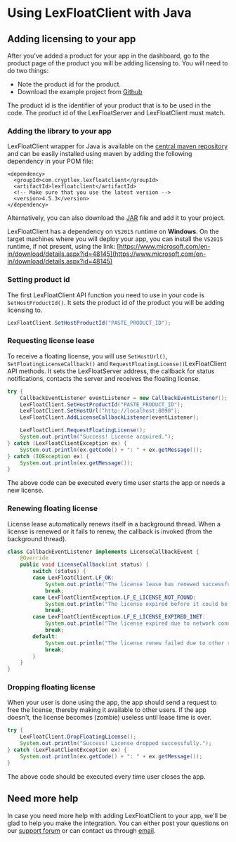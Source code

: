 # Using LexFloatClient with Java

## Adding licensing to your app

After you've added a product for your app in the dashboard, go to the product page of the product you will be adding licensing to. You will need to do two things:

* Note the product id for the product.
* Download the example project from [Github](https://github.com/cryptlex/lexfloatclient-java/tree/master/examples)

The product id is the identifier of your product that is to be used in the code. The product id of the LexFloatServer and LexFloatClient must match.

### Adding the library to your app

LexFloatClient wrapper for Java is available on the [central maven repository](https://search.maven.org/artifact/com.cryptlex.lexfloatclient/lexfloatclient) and can be easily installed using maven by adding the following dependency in your POM file:

```markup
<dependency>
  <groupId>com.cryptlex.lexfloatclient</groupId>
  <artifactId>lexfloatclient</artifactId>
  <!-- Make sure that you use the latest version -->
  <version>4.5.3</version>
</dependency>
```

Alternatively, you can also download the [JAR](https://repo1.maven.org/maven2/com/cryptlex/lexfloatclient/lexfloatclient/) file and add it to your project.

LexFloatClient has a dependency on `VS2015` runtime on **Windows**. On the target machines where you will deploy your app, you can install the `VS2015` runtime, if not present, using the link: [https://www.microsoft.com/en-in/download/details.aspx?id=48145](https://www.microsoft.com/en-in/download/details.aspx?id=48145)

### Setting product id

The first LexFloatClient API function you need to use in your code is `SetHostProductId()`. It sets the product id of the product you will be adding licensing to. 

```java
LexFloatClient.SetHostProductId("PASTE_PRODUCT_ID");
```

### Requesting license lease

To receive a floating license, you will use `SetHostUrl()`, `SetFloatingLicenseCallback()` and `RequestFloatingLicense()`LexFloatClient API methods. It sets the LexFloatServer address, the callback for status notifications, contacts the server and receives the floating license.

```java
try {
    CallbackEventListener eventListener = new CallbackEventListener();
    LexFloatClient.SetHostProductId("PASTE_PRODUCT_ID");
    LexFloatClient.SetHostUrl("http://localhost:8090");
    LexFloatClient.AddLicenseCallbackListener(eventListener);

    LexFloatClient.RequestFloatingLicense();
    System.out.println("Success! License acquired.");
} catch (LexFloatClientException ex) {
    System.out.println(ex.getCode() + ": " + ex.getMessage());
} catch (IOException ex) {
    System.out.println(ex.getMessage());
}
```

The above code can be executed every time user starts the app or needs a new license.

### Renewing floating license

License lease automatically renews itself in a background thread. When a license is renewed or it fails to renew, the callback is invoked \(from the background thread\).

```java
class CallbackEventListener implements LicenseCallbackEvent {
    @Override
    public void LicenseCallback(int status) {
        switch (status) {
        case LexFloatClient.LF_OK:
            System.out.println("The license lease has renewed successfully.");
            break;
        case LexFloatClientException.LF_E_LICENSE_NOT_FOUND:
            System.out.println("The license expired before it could be renewed.");
            break;
        case LexFloatClientException.LF_E_LICENSE_EXPIRED_INET:
            System.out.println("The license expired due to network connection failure.");
            break;
        default:
            System.out.println("The license renew failed due to other reason. Error code: " + Integer.toString(status));
            break;
        }
    }
}
```

### Dropping floating license

When your user is done using the app, the app should send a request to free the license, thereby making it available to other users. If the app doesn't, the license becomes \(zombie\) useless until lease time is over.

```java
try {
    LexFloatClient.DropFloatingLicense();
    System.out.println("Success! License dropped successfully.");
} catch (LexFloatClientException ex) {
    System.out.println(ex.getCode() + ": " + ex.getMessage());
}
```

The above code should be executed every time user closes the app.

## Need more help

In case you need more help with adding LexFloatClient to your app, we'll be glad to help you make the integration. You can either post your questions on our [support forum](https://forums.cryptlex.com) or can contact us through [email](mailto:support@cryptlex.com?Subject=Using%20LexFloatClient).

